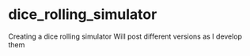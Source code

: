 # dice_rolling_simulator
Creating a dice rolling simulator
Will post different versions as I develop them
